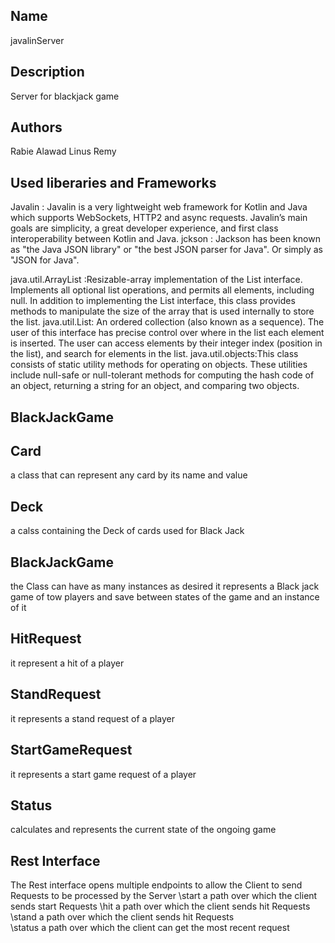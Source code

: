 ## Name
javalinServer

## Description

Server for blackjack game
## Authors

Rabie Alawad
Linus Remy
## Used liberaries and Frameworks
Javalin : Javalin is a very lightweight web framework for Kotlin and Java which supports WebSockets, HTTP2 and async requests. Javalin’s main goals are simplicity, a great developer experience, and first class interoperability between Kotlin and Java.
jckson : Jackson has been known as "the Java JSON library" or "the best JSON parser for Java". Or simply as "JSON for Java".
 
java.util.ArrayList :Resizable-array implementation of the List interface. Implements all optional list operations, and permits all elements, including null. In addition to implementing the List interface, this class provides methods to manipulate the size of the array that is used internally to store the list.
java.util.List: An ordered collection (also known as a sequence). The user of this interface has precise control over where in the list each element is inserted. The user can access elements by their integer index (position in the list), and search for elements in the list.
java.util.objects:This class consists of static utility methods for operating on objects. These utilities include null-safe or null-tolerant methods for computing the hash code of an object, returning a string for an object, and comparing two objects.
## BlackJackGame 

## Card
a class that can represent any card by its name and value 
## Deck
 a calss containing the Deck of cards used for Black Jack
## BlackJackGame 
the Class can have as many instances as desired 
it represents a Black jack game of tow players and save between states of the game and an instance of it  
## HitRequest 
it represent a hit of a player

## StandRequest
it represents a stand request of a player
## StartGameRequest
it represents a start game request of a player
## Status
calculates and represents the current state of the ongoing game
 ## Rest Interface
The Rest interface opens multiple endpoints to allow the Client to send Requests to be processed by the Server
\start 
a path over which the client sends start Requests
\hit
a path over which the client sends hit Requests
\stand
a path over which the client sends hit Requests  
\status
a path over which the client can get the most recent request
 


